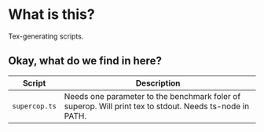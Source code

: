 # What is this?

Tex-generating scripts.



## Okay, what do we find in here?

| Script | Description |
|-----|----
| `supercop.ts`       | Needs one parameter to the benchmark foler of superop. Will print tex to stdout. Needs ts-node in PATH. |
